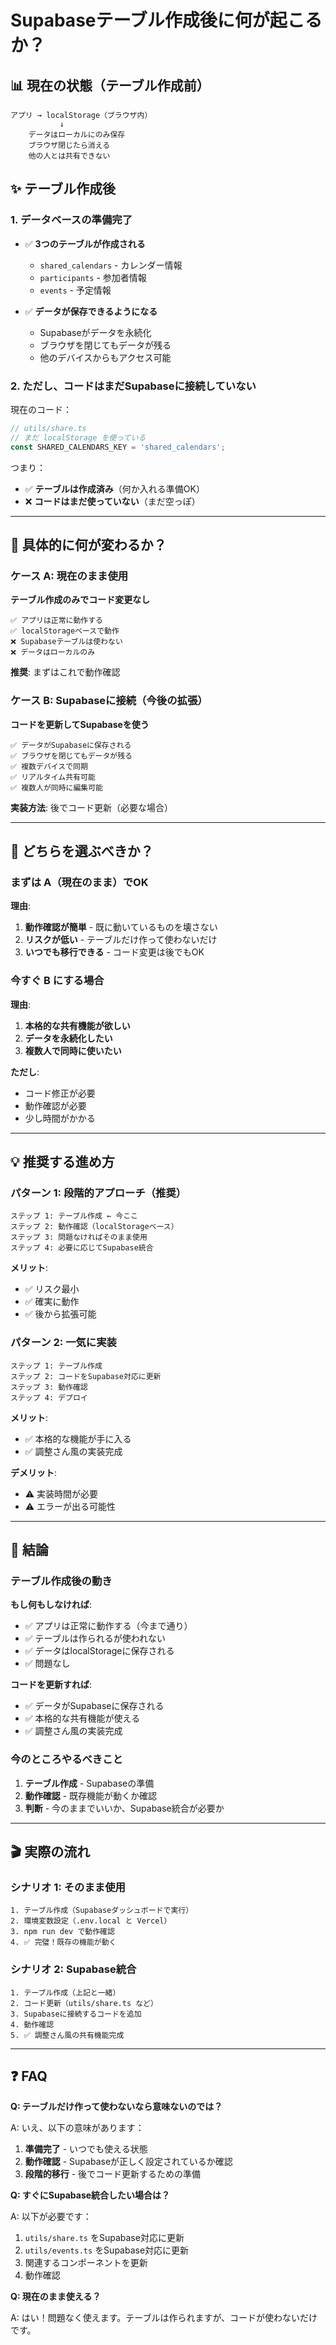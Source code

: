 # Supabaseテーブル作成後に何が起こるか？

## 📊 現在の状態（テーブル作成前）

```
アプリ → localStorage（ブラウザ内）
           ↓
    データはローカルにのみ保存
    ブラウザ閉じたら消える
    他の人とは共有できない
```

## ✨ テーブル作成後

### 1. データベースの準備完了

- ✅ **3つのテーブルが作成される**
  - `shared_calendars` - カレンダー情報
  - `participants` - 参加者情報
  - `events` - 予定情報

- ✅ **データが保存できるようになる**
  - Supabaseがデータを永続化
  - ブラウザを閉じてもデータが残る
  - 他のデバイスからもアクセス可能

### 2. ただし、コードはまだSupabaseに接続していない

現在のコード：
```typescript
// utils/share.ts
// まだ localStorage を使っている
const SHARED_CALENDARS_KEY = 'shared_calendars';
```

つまり：
- ✅ **テーブルは作成済み**（何か入れる準備OK）
- ❌ **コードはまだ使っていない**（まだ空っぽ）

---

## 🎯 具体的に何が変わるか？

### ケース A: 現在のまま使用

**テーブル作成のみでコード変更なし**
```
✅ アプリは正常に動作する
✅ localStorageベースで動作
❌ Supabaseテーブルは使わない
❌ データはローカルのみ
```

**推奨**: まずはこれで動作確認

### ケース B: Supabaseに接続（今後の拡張）

**コードを更新してSupabaseを使う**
```
✅ データがSupabaseに保存される
✅ ブラウザを閉じてもデータが残る
✅ 複数デバイスで同期
✅ リアルタイム共有可能
✅ 複数人が同時に編集可能
```

**実装方法**: 後でコード更新（必要な場合）

---

## 🤔 どちらを選ぶべきか？

### まずは A（現在のまま）でOK

**理由**:
1. **動作確認が簡単** - 既に動いているものを壊さない
2. **リスクが低い** - テーブルだけ作って使わないだけ
3. **いつでも移行できる** - コード変更は後でもOK

### 今すぐ B にする場合

**理由**:
1. **本格的な共有機能が欲しい**
2. **データを永続化したい**
3. **複数人で同時に使いたい**

**ただし**:
- コード修正が必要
- 動作確認が必要
- 少し時間がかかる

---

## 💡 推奨する進め方

### パターン 1: 段階的アプローチ（推奨）

```
ステップ 1: テーブル作成 ← 今ここ
ステップ 2: 動作確認（localStorageベース）
ステップ 3: 問題なければそのまま使用
ステップ 4: 必要に応じてSupabase統合
```

**メリット**:
- ✅ リスク最小
- ✅ 確実に動作
- ✅ 後から拡張可能

### パターン 2: 一気に実装

```
ステップ 1: テーブル作成
ステップ 2: コードをSupabase対応に更新
ステップ 3: 動作確認
ステップ 4: デプロイ
```

**メリット**:
- ✅ 本格的な機能が手に入る
- ✅ 調整さん風の実装完成

**デメリット**:
- ⚠️ 実装時間が必要
- ⚠️ エラーが出る可能性

---

## 📝 結論

### テーブル作成後の動き

**もし何もしなければ**:
- ✅ アプリは正常に動作する（今まで通り）
- ✅ テーブルは作られるが使われない
- ✅ データはlocalStorageに保存される
- ✅ 問題なし

**コードを更新すれば**:
- ✅ データがSupabaseに保存される
- ✅ 本格的な共有機能が使える
- ✅ 調整さん風の実装完成

### 今のところやるべきこと

1. **テーブル作成** - Supabaseの準備
2. **動作確認** - 既存機能が動くか確認
3. **判断** - 今のままでいいか、Supabase統合が必要か

---

## 🎬 実際の流れ

### シナリオ 1: そのまま使用

```
1. テーブル作成（Supabaseダッシュボードで実行）
2. 環境変数設定（.env.local と Vercel）
3. npm run dev で動作確認
4. ✅ 完璧！既存の機能が動く
```

### シナリオ 2: Supabase統合

```
1. テーブル作成（上記と一緒）
2. コード更新（utils/share.ts など）
3. Supabaseに接続するコードを追加
4. 動作確認
5. ✅ 調整さん風の共有機能完成
```

---

## ❓ FAQ

**Q: テーブルだけ作って使わないなら意味ないのでは？**

A: いえ、以下の意味があります：
1. **準備完了** - いつでも使える状態
2. **動作確認** - Supabaseが正しく設定されているか確認
3. **段階的移行** - 後でコード更新するための準備

**Q: すぐにSupabase統合したい場合は？**

A: 以下が必要です：
1. `utils/share.ts` をSupabase対応に更新
2. `utils/events.ts` をSupabase対応に更新
3. 関連するコンポーネントを更新
4. 動作確認

**Q: 現在のまま使える？**

A: はい！問題なく使えます。テーブルは作られますが、コードが使わないだけです。

